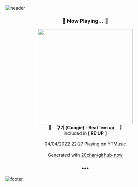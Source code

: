 ![header](https://capsule-render.vercel.app/api?type=wave&height=170&section=header&text=Hi.%20I'm%20SHIFT&fontColor=090707&fontAlignX=45&fontAlignY=65&fontSize=100)

<h3 align="center">🎵 Now Playing... 🎵</h3>
<p align="center">
  <a href="https://music.youtube.com/watch?v=8c11W5lnAB4">
    <img width="300" src="https://lh3.googleusercontent.com/Jm7tah3dQ4569pTj62Qq-CTSdP3p2FpP-M_7JLtVlh2TRx4ZZRzA-Q1T1gCCJaTVYxnuWolzjVARfRM">
  </a>
  <br>
  🎵&nbsp&nbsp&nbsp <b>쿠기 (Coogie) - Beat 'em up</b> &nbsp&nbsp&nbsp🎵
  <br>
  included in <b>[ RE:UP ]</b>
  
  <br />
  <br />
  04/04/2022 22:27 Playing on YTMusic
  <br />
  <br />
  Generated with <a href="https://github.com/20chan/github-now">20chan/github-now</a>
</p>

<h3 align="center">•••</h3>

![footer](https://capsule-render.vercel.app/api?type=wave&height=150&section=footer)
